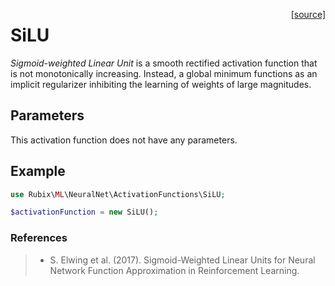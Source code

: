 <span style="float:right;"><a href="https://github.com/RubixML/Extras/blob/master/src/NeuralNet/ActivationFunctions/SiLU.php">[source]</a></span>

# SiLU
*Sigmoid-weighted Linear Unit* is a smooth rectified activation function that is not monotonically increasing. Instead, a global minimum functions as an implicit regularizer inhibiting the learning of weights of large magnitudes.

## Parameters
This activation function does not have any parameters.

## Example
```php
use Rubix\ML\NeuralNet\ActivationFunctions\SiLU;

$activationFunction = new SiLU();
```

### References
>- S. Elwing et al. (2017). Sigmoid-Weighted Linear Units for Neural Network Function Approximation in Reinforcement Learning.